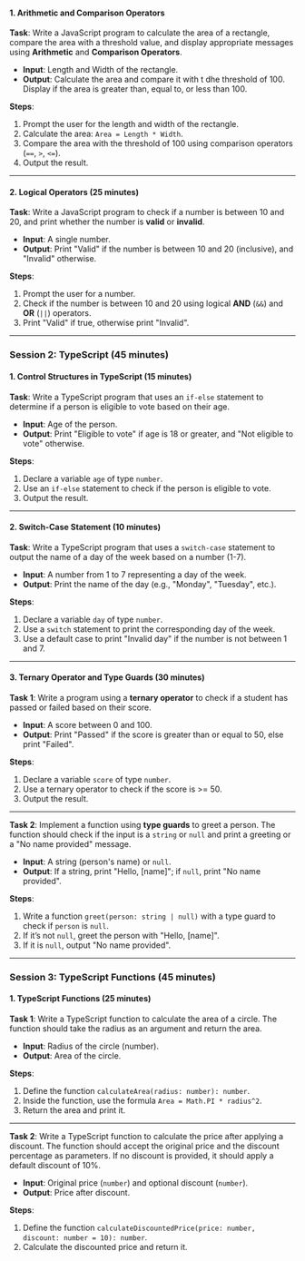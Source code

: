 #### **1. Arithmetic and Comparison Operators**

**Task**: Write a JavaScript program to calculate the area of a rectangle, compare the area with a threshold value, and display appropriate messages using **Arithmetic** and **Comparison Operators**.

- **Input**: Length and Width of the rectangle.
- **Output**: Calculate the area and compare it with t dhe threshold of 100. Display if the area is greater than, equal to, or less than 100.

**Steps**:
1. Prompt the user for the length and width of the rectangle.
2. Calculate the area: `Area = Length * Width`.
3. Compare the area with the threshold of 100 using comparison operators (`==`, `>`, `<=`).
4. Output the result.

---

#### **2. Logical Operators (25 minutes)**

**Task**: Write a JavaScript program to check if a number is between 10 and 20, and print whether the number is **valid** or **invalid**.

- **Input**: A single number.
- **Output**: Print "Valid" if the number is between 10 and 20 (inclusive), and "Invalid" otherwise.

**Steps**:
1. Prompt the user for a number.
2. Check if the number is between 10 and 20 using logical **AND** (`&&`) and **OR** (`||`) operators.
3. Print "Valid" if true, otherwise print "Invalid".

---

### **Session 2: TypeScript (45 minutes)**

#### **1. Control Structures in TypeScript (15 minutes)**

**Task**: Write a TypeScript program that uses an `if-else` statement to determine if a person is eligible to vote based on their age.

- **Input**: Age of the person.
- **Output**: Print "Eligible to vote" if age is 18 or greater, and "Not eligible to vote" otherwise.

**Steps**:
1. Declare a variable `age` of type `number`.
2. Use an `if-else` statement to check if the person is eligible to vote.
3. Output the result.

---

#### **2. Switch-Case Statement (10 minutes)**

**Task**: Write a TypeScript program that uses a `switch-case` statement to output the name of a day of the week based on a number (1-7).

- **Input**: A number from 1 to 7 representing a day of the week.
- **Output**: Print the name of the day (e.g., "Monday", "Tuesday", etc.).

**Steps**:
1. Declare a variable `day` of type `number`.
2. Use a `switch` statement to print the corresponding day of the week.
3. Use a default case to print "Invalid day" if the number is not between 1 and 7.

---

#### **3. Ternary Operator and Type Guards (30 minutes)**

**Task 1**: Write a program using a **ternary operator** to check if a student has passed or failed based on their score.

- **Input**: A score between 0 and 100.
- **Output**: Print "Passed" if the score is greater than or equal to 50, else print "Failed".

**Steps**:
1. Declare a variable `score` of type `number`.
2. Use a ternary operator to check if the score is >= 50.
3. Output the result.

---

**Task 2**: Implement a function using **type guards** to greet a person. The function should check if the input is a `string` or `null` and print a greeting or a "No name provided" message.

- **Input**: A string (person's name) or `null`.
- **Output**: If a string, print "Hello, [name]"; if `null`, print "No name provided".

**Steps**:
1. Write a function `greet(person: string | null)` with a type guard to check if `person` is `null`.
2. If it’s not `null`, greet the person with "Hello, [name]".
3. If it is `null`, output "No name provided".

---

### **Session 3: TypeScript Functions (45 minutes)**

#### **1. TypeScript Functions (25 minutes)**

**Task 1**: Write a TypeScript function to calculate the area of a circle. The function should take the radius as an argument and return the area.

- **Input**: Radius of the circle (number).
- **Output**: Area of the circle.

**Steps**:
1. Define the function `calculateArea(radius: number): number`.
2. Inside the function, use the formula `Area = Math.PI * radius^2`.
3. Return the area and print it.

---

**Task 2**: Write a TypeScript function to calculate the price after applying a discount. The function should accept the original price and the discount percentage as parameters. If no discount is provided, it should apply a default discount of 10%.

- **Input**: Original price (`number`) and optional discount (`number`).
- **Output**: Price after discount.

**Steps**:
1. Define the function `calculateDiscountedPrice(price: number, discount: number = 10): number`.
2. Calculate the discounted price and return it.
    
